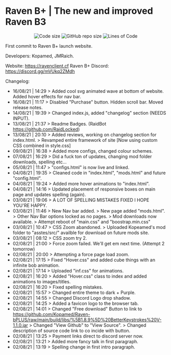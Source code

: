 # Raven B+ | The new and improved Raven B3
<p align="center">
  <img src="https://img.shields.io/github/languages/code-size/RavenClient/ravenclient.github.io.svg" alt="Code size"/>
  <img src="https://img.shields.io/github/repo-size/RavenClient/Ravenclient.github.io.svg" alt="GitHub repo size"/>
  <img src="https://tokei.rs/b1/github/RavenClient/ravenclient.github.io?category=code" alt="Lines of Code"/
</p> <br/> 

First commit to Raven B+ launch website.

Developers: Kopamed, JMRaich.

Website: https://ravenclient.cf
Raven B+ Discord: https://discord.gg/mVUkq2ZMdh

Changelog:
- 16/08/21 | 14:29 > Added cool svg animated wave at bottom of website. Added hover effects for nav bar.
- 16/08/21 | 11:17 > Disabled "Purchase" button. Hidden scroll bar. Moved release notes.
- 14/08/21 | 19:39 > Changed index.js, added "changelog" section (NEEDS INPUT).
- 13/08/21 | 21:37 > Readme Badges. (RaidBot https://github.com/RaidLocked)
- 13/08/21 | 20:10 > Added reviews, working on changelog section for index.html.
                   > Revamped entire framework of site [Now using custom CSS combined in style.css] 
- 09/08/21 | 16:38 > Added more configs, changed colour schemes.
- 07/08/21 | 16:29 > Did a fuck ton of updates, changing mod folder downloads, spelling etc...
- 05/08/21 | 11:47 > "configs.html" is now live and linked.
- 04/08/21 | 19:35 > Cleaned code in "index.html", "mods.html" and future "config.html".
- 04/08/21 | 19:24 > Added more hover animations to "index.html".
- 04/08/21 | 14:16 > Updated placement of responsive boxes on main page and updates spelling (again).
- 03/08/21 | 19:06 > A LOT OF SPELLING MISTAKES FIXED I HOPE YOU'RE HAPPY.
- 03/08/21 | 11:46 > New Nav bar added.
                   > New page added "mods.html".
                   > Other Nav Bar options locked as no pages.
                   > Mod downloads now available.
                   > Attempt reboot of "main.css" and "boostrap.min.css"
- 03/08/21 | 10:47 > CSS Zoom abandoned.
                   > Uploaded Kopeamed's mod folder to "asstes/src/" availble for download on future mods site.
- 03/08/21 | 08:12 > CSS zoom try 2.
- 02/08/21 | 21:00 > Force zoom failed. We'll get em next time. (Attempt 2 tomorrow)
- 02/08/21 | 20:00 > Attempting a force page load zoom.
- 02/08/21 | 17:15 > Fixed "Hover.css" and added cube things with an infinite bob animation.
- 02/08/21 | 17:14 > Uploaded "inf.css" for animations.
- 02/08/21 | 16:20 > Added "Hover.css" class to index and added animations to images/titles.
- 02/08/21 | 16:20 > Fixed spelling mistakes.
- 02/08/21 | 15:57 > Changed entire theme to dark + Purple.
- 02/08/21 | 14:55 > Changed Discord Logo drop shadow.
- 02/08/21 | 14:25 > Added a favicon logo to the browser tab.
- 02/08/21 | 14:01 > Changed "Free download" Button to link to https://github.com/Kopamed/Raven-bPLUS/raw/main/build/libs/%5B1.8.9%5D%20BetterKeystrokes%20V-1.1.0.jar 
                   > Changed "View Github" to "View Source".
                   > Changed description of source code link to co incide with button.
- 02/08/21 | 13:25 > Payment links direct to discord server now.
- 02/08/21 | 13:21 > Added more fancy talk in first paragraph.
- 02/08/21 | 13:19 > Spelling change in first intro paragraph.
